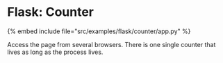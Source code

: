 # Flask: Counter

{% embed include file="src/examples/flask/counter/app.py" %}

Access the page from several browsers. There is one single counter that lives as long as the process lives.


